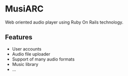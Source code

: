 # MusiARC

Web oriented audio player using Ruby On Rails technology.

## Features

* User accounts
* Audio file uploader
* Support of many audio formats
* Music library
* ...
